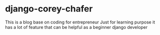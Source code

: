 # django-corey-chafer

This is a blog base on coding for entrepreneur
Just for learning purpose it has a lot of feature that can be helpful as a beginner django developer
